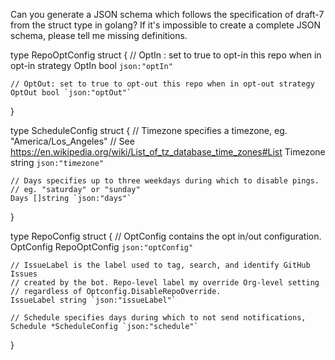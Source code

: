 Can you generate a JSON schema which follows the specification of draft-7 from the struct type in golang?
If it's impossible to create a complete JSON schema, please tell me missing definitions.

type RepoOptConfig struct {
	// OptIn : set to true to opt-in this repo when in opt-in strategy
	OptIn bool `json:"optIn"`

	// OptOut: set to true to opt-out this repo when in opt-out strategy
	OptOut bool `json:"optOut"`
}

type ScheduleConfig struct {
	// Timezone specifies a timezone, eg. "America/Los_Angeles"
	// See https://en.wikipedia.org/wiki/List_of_tz_database_time_zones#List
	Timezone string `json:"timezone"`

	// Days specifies up to three weekdays during which to disable pings.
	// eg. "saturday" or "sunday"
	Days []string `json:"days"`
}

type RepoConfig struct {
	// OptConfig contains the opt in/out configuration.
	OptConfig RepoOptConfig `json:"optConfig"`

	// IssueLabel is the label used to tag, search, and identify GitHub Issues
	// created by the bot. Repo-level label my override Org-level setting
	// regardless of Optconfig.DisableRepoOverride.
	IssueLabel string `json:"issueLabel"`

	// Schedule specifies days during which to not send notifications,
	Schedule *ScheduleConfig `json:"schedule"`
}
